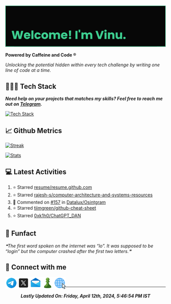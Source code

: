 [![banner](assets/banner.png)](https://vinuxd.github.io)

**Powered by Caffeine and Code ®**

*Unlocking the potential hidden within every tech challenge by writing one line of code at a time.*

## 👨🏻‍💻 Tech Stack

***Need help on your projects that matches my skills?  Feel free to reach me out on [Telegram](https://t.me/VinuXD).***

[![Tech Stack](https://skillicons.dev/icons?i=arduino,autocad,aws,bash,c,devto,firebase,git,github,githubactions,heroku,html,java,linux,md,mongodb,netlify,obsidian,powershell,py,raspberrypi,redhat,redis,regex,spring,supabase,vercel,vscode&theme=dark&perline=8)](https://github.com/VinuXD?tab=repositories)

## 📈 Github Metrics

[![Streak](http://github-readme-streak-stats.herokuapp.com?user=vinuxd&theme=chartreuse-dark&hide_border=false&date_format=j%20M%5B%20Y%5D)](https://vinuxd.github.io)

[![Stats](https://github-readme-stats.vercel.app/api?username=vinuxd&hide=issues&show_icons=true&theme=chartreuse-dark&include_all_commits=true&count_private=true)](https://vinuxd.github.io)

## 💻 Latest Activities

<!--RECENT_ACTIVITY:start-->
1. ⭐ Starred [resume/resume.github.com](https://github.com/resume/resume.github.com)<br>
2. ⭐ Starred [rajesh-s/computer-architecture-and-systems-resources](https://github.com/rajesh-s/computer-architecture-and-systems-resources)<br>
3. 💬 Commented on [#157](https://github.com/Datalux/Osintgram/issues/157#issuecomment-2046932888) in [Datalux/Osintgram](https://github.com/Datalux/Osintgram)<br>
4. ⭐ Starred [tiimgreen/github-cheat-sheet](https://github.com/tiimgreen/github-cheat-sheet)<br>
5. ⭐ Starred [0xk1h0/ChatGPT_DAN](https://github.com/0xk1h0/ChatGPT_DAN)<br>
<!--RECENT_ACTIVITY:end-->

## 🎨 Funfact

<!--STARTS_HERE_QUOTE_README-->
<i>❝The first word spoken on the internet was “lo”. It was supposed to be “login” but the computer crashed after the first two letters.❞</i>
<!--ENDS_HERE_QUOTE_README-->

## 🔗 Connect with me

<!-- Icons downloaded from https://icons8.com> -->

<a href="https://t.me/VinuXD" class="padded"><img align="left" alt="Telegram" width="38px" src="assets/telegram.png" /></a> 

<a href="https://twitter.com/Vinuxde" class="padded"><img align="left" alt="X" width="38px" src="assets/x.png" /></a> 

<a href="mailto:vinuvarsath.s@proton.me" class="padded"><img align="left" alt="Mail" width="38px" src="assets/mail.png" /></a> 

<a href="https://www.chess.com/member/vinuxde" class="padded"><img align="left" alt="Chess.com" width="38px" src="assets/chess.png" /></a> 

<a href="https://vinuxd.github.io" class="padded"><img align="left" alt="Web" width="38px" src="assets/web.png"></a> 

</br>

---

<!--RECENT_ACTIVITY:last_update-->
<h5 align="center">Lastly Updated On: <b>Friday, April 12th, 2024, 5:46:54 PM IST</b></h5>
<!--RECENT_ACTIVITY:last_update_end-->


<!-- 

## Spotify Playing

[![Spotify](https://spotifyxd.vercel.app/api/spotify?background_color=000000&border_color=00ff7f)](https://open.spotify.com/user/31a2knpxmuez2uo44wigmbqxjapy?si=ORyXsvpDQy6DNbodyG10lA)

-->